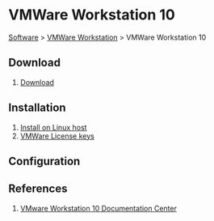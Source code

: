 # VMWare Workstation 10

[Software](README.md#V) > [VMWare Workstation](vmware-workstation.md) > VMWare Workstation 10

## Download

1. [Download](https://my.vmware.com/group/vmware/info/slug/desktop_end_user_computing/vmware_workstation/10_0)

## Installation

1. [Install on Linux host](http://pubs.vmware.com/workstation-10/index.jsp?topic=%2Fcom.vmware.ws.get_started.doc%2FGUID-1F5B1F14-A586-4A56-83FA-2E7D8333D5CA.html)
1. [VMWare License keys](https://my.vmware.com/group/vmware/my-licenses#/prodFilter)

## Configuration

## References

1. [VMware Workstation 10 Documentation Center](http://pubs.vmware.com/workstation-10/index.jsp)
